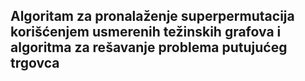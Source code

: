## Algoritam za pronalaženje superpermutacija korišćenjem usmerenih težinskih grafova i algoritma za rešavanje problema putujućeg trgovca
